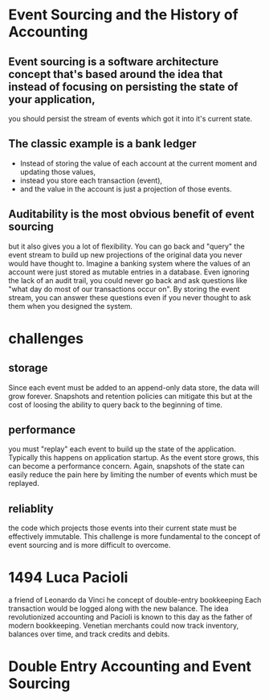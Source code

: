 # Event Sourcing and the History of Accounting

## Event sourcing is a software architecture concept that's based around the idea that instead of focusing on persisting the state of your application, 
you should persist the stream of events which got it into it's current state. 

## The classic example is a bank ledger
* Instead of storing the value of each account at the current moment and updating those values, 
* instead you store each transaction (event), 
* and the value in the account is just a projection of those events.

## Auditability is the most obvious benefit of event sourcing
but it also gives you a lot of flexibility. 
You can go back and "query" the event stream to build up new projections of the original data you never would have thought to. 
Imagine a banking system where the values of an account were just stored as mutable entries in a database. 
Even ignoring the lack of an audit trail, you could never go back and ask questions like "what day do most of our transactions occur on". 
By storing the event stream, you can answer these questions even if you never thought to ask them when you designed the system.

# challenges
## storage
Since each event must be added to an append-only data store, the data will grow forever. Snapshots and retention policies can mitigate this but at the cost of loosing the ability to query back to the beginning of time.
## performance
you must "replay" each event to build up the state of the application. Typically this happens on application startup. As the event store grows, this can become a performance concern. Again, snapshots of the state can easily reduce the pain here by limiting the number of events which must be replayed.
## reliablity
the code which projects those events into their current state must be effectively immutable. This challenge is more fundamental to the concept of event sourcing and is more difficult to overcome.

# 1494 Luca Pacioli
a friend of Leonardo da Vinci
he concept of double-entry bookkeeping
Each transaction would be logged along with the new balance. 
The idea revolutionized accounting and Pacioli is known to this day as the father of modern bookkeeping. Venetian merchants could now track inventory, balances over time, and track credits and debits.

# Double Entry Accounting and Event Sourcing
